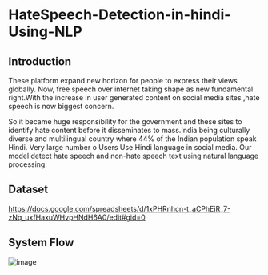 # HateSpeech-Detection-in-hindi-Using-NLP

## Introduction

These platform expand new horizon for people to express their views globally. Now, free speech over internet taking shape as new fundamental right.With the increase in user generated content on social media sites ,hate speech is now biggest concern.
 
So it became huge responsibility for the government and these sites to identify hate content before it disseminates to mass.India being culturally diverse and multilingual country where 44% of the Indian population speak Hindi. Very large number o Users Use Hindi language in social media.
Our model detect hate speech and non-hate speech text using natural language processing.

## Dataset
https://docs.google.com/spreadsheets/d/1xPHRnhcn-t_aCPhEiR_7-zNq_uxfHaxuWHvpHNdH6A0/edit#gid=0

## System Flow

![image](https://user-images.githubusercontent.com/54111873/118352541-a47c0f80-b57f-11eb-81d3-c69393cb3b1b.png)

